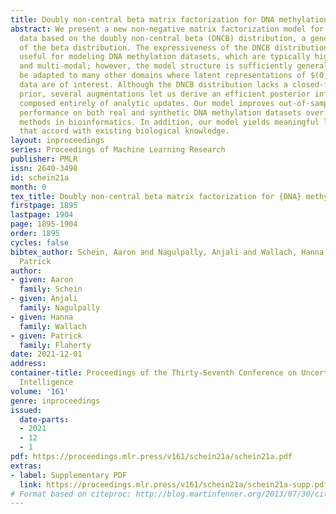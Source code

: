 ```yaml
---
title: Doubly non-central beta matrix factorization for DNA methylation data
abstract: We present a new non-negative matrix factorization model for $(0,1)$ bounded-support
  data based on the doubly non-central beta (DNCB) distribution, a generalization
  of the beta distribution. The expressiveness of the DNCB distribution is particularly
  useful for modeling DNA methylation datasets, which are typically highly dispersed
  and multi-modal; however, the model structure is sufficiently general that it can
  be adapted to many other domains where latent representations of $(0,1)$ bounded-support
  data are of interest. Although the DNCB distribution lacks a closed-form conjugate
  prior, several augmentations let us derive an efficient posterior inference algorithm
  composed entirely of analytic updates. Our model improves out-of-sample predictive
  performance on both real and synthetic DNA methylation datasets over state-of-the-art
  methods in bioinformatics. In addition, our model yields meaningful latent representations
  that accord with existing biological knowledge.
layout: inproceedings
series: Proceedings of Machine Learning Research
publisher: PMLR
issn: 2640-3498
id: schein21a
month: 0
tex_title: Doubly non-central beta matrix factorization for {DNA} methylation data
firstpage: 1895
lastpage: 1904
page: 1895-1904
order: 1895
cycles: false
bibtex_author: Schein, Aaron and Nagulpally, Anjali and Wallach, Hanna and Flaherty,
  Patrick
author:
- given: Aaron
  family: Schein
- given: Anjali
  family: Nagulpally
- given: Hanna
  family: Wallach
- given: Patrick
  family: Flaherty
date: 2021-12-01
address:
container-title: Proceedings of the Thirty-Seventh Conference on Uncertainty in Artificial
  Intelligence
volume: '161'
genre: inproceedings
issued:
  date-parts:
  - 2021
  - 12
  - 1
pdf: https://proceedings.mlr.press/v161/schein21a/schein21a.pdf
extras:
- label: Supplementary PDF
  link: https://proceedings.mlr.press/v161/schein21a/schein21a-supp.pdf
# Format based on citeproc: http://blog.martinfenner.org/2013/07/30/citeproc-yaml-for-bibliographies/
---
```

